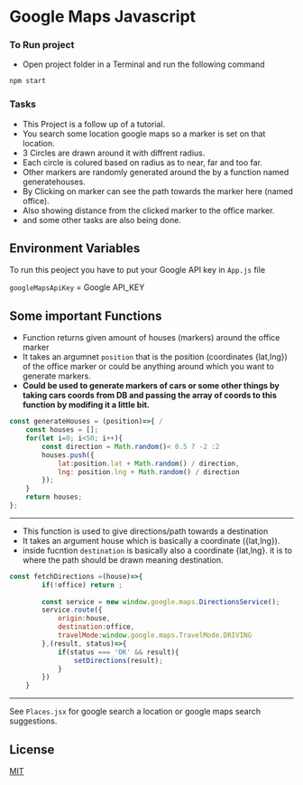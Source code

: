 # Google Maps Javascript

### To Run project

- Open project folder in a Terminal and run the following command
```bash
npm start
```

### Tasks

- This Project is a follow up  of a tutorial.
- You search some location google maps so a marker is set on that location.
- 3 Circles are drawn around it with diffrent radius.
- Each circle is colured based on radius as to near, far and too far.
- Other markers are randomly generated around the  by a function named generatehouses.
- By Clicking on marker can see the path towards the marker here (named office).
- Also showing distance from the clicked marker to the office marker.
- and some other tasks are also being done.

## Environment Variables

To run this peoject you have to put your Google API key in ```App.js``` file


`googleMapsApiKey` = Google API_KEY



## Some important Functions
- Function returns given amount of houses (markers) around the office marker
- It takes an argumnet `position` that is the position (coordinates {lat,lng}) of the office marker or could be anything around which you want to generate markers.
- **Could be used to generate markers of cars or some other things by taking cars coords from DB and passing the array of coords to this function by modifing it a little bit.**
```js 
const generateHouses = (position)=>{ /
    const houses = [];  
    for(let i=0; i<50; i++){
        const direction = Math.random()< 0.5 ? -2 :2
        houses.push({
            lat:position.lat + Math.random() / direction,
            lng: position.lng + Math.random() / direction
        });
    }
    return houses;
};
```
---
- This function is used to give directions/path towards a destination
- It takes an argument house which is basically a coordinate ({lat,lng}).
- inside fucntion `destination` is basically also a coordinate {lat,lng}. it is to where the path should be drawn meaning destination.
```js
const fetchDirections =(house)=>{ 
        if(!office) return ;
        
        const service = new window.google.maps.DirectionsService();
        service.route({
            origin:house,
            destination:office,
            travelMode:window.google.maps.TravelMode.DRIVING
        },(result, status)=>{
            if(status === 'OK' && result){
                setDirections(result);
            }
        })
    }
```

---

See `Places.jsx` for google search a location or google maps search suggestions.



## License

[MIT](https://choosealicense.com/licenses/mit/)

